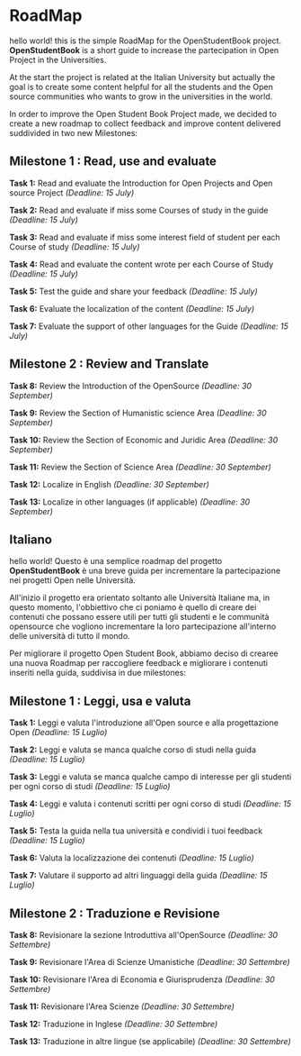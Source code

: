 # RoadMap

hello world! this is the simple RoadMap for the OpenStudentBook project.
**OpenStudentBook** is a short guide to increase the partecipation in Open Project in the Universities.

At the start the project is related at the Italian University but actually the goal is to create some content helpful for all the
students and the Open source communities who wants to grow in the universities in the world.

In order to improve the Open Student Book Project made, we decided to create a new roadmap to collect feedback and improve content
delivered suddivided in two new Milestones:

## Milestone 1 : Read, use and evaluate
**Task 1:** Read and evaluate the Introduction for Open Projects and Open source Project
*(Deadline: 15 July)*

**Task 2:** Read and evaluate if miss some Courses of study in the guide
*(Deadline: 15 July)*

**Task 3:** Read and evaluate if miss some interest field of student per each Course of study
*(Deadline: 15 July)*

**Task 4:** Read and evaluate the content wrote per each Course of Study
*(Deadline: 15 July)*

**Task 5:** Test the guide and share your feedback
*(Deadline: 15 July)*

**Task 6:** Evaluate the localization of the content
*(Deadline: 15 July)*

**Task 7:** Evaluate the support of other languages for the Guide
*(Deadline: 15 July)*


## Milestone 2 : Review and Translate
**Task 8:** Review the Introduction of the OpenSource
*(Deadline: 30 September)*

**Task 9:** Review the Section of Humanistic science Area
*(Deadline: 30 September)*

**Task 10:** Review the Section of Economic and Juridic Area
*(Deadline: 30 September)*

**Task 11:** Review the Section of Science Area
*(Deadline: 30 September)*

**Task 12:** Localize in English
*(Deadline: 30 September)*

**Task 13:** Localize in other languages (if applicable)
*(Deadline: 30 September)*

## Italiano 
hello world! Questo è una semplice roadmap del progetto
**OpenStudentBook** è una breve guida per incrementare la partecipazione nei progetti Open nelle Università.

All'inizio il progetto era orientato soltanto alle Università Italiane ma, in questo momento, l'obbiettivo che ci poniamo è quello
di creare dei contenuti che possano essere utili per tutti gli studenti e le communità opensource che vogliono incrementare la 
loro partecipazione all'interno delle università di tutto il mondo.

Per migliorare il progetto Open Student Book, abbiamo deciso di crearee una nuova Roadmap per raccogliere feedback e migliorare i
contenuti inseriti nella guida, suddivisa in due milestones:

## Milestone 1 : Leggi, usa e valuta
**Task 1:** Leggi e valuta l'introduzione all'Open source e  alla progettazione Open
*(Deadline: 15 Luglio)*

**Task 2:** Leggi e valuta se manca qualche corso di studi nella guida
*(Deadline: 15 Luglio)*

**Task 3:** Leggi e valuta se manca qualche campo di interesse per gli studenti per ogni corso di studi
*(Deadline: 15 Luglio)*

**Task 4:** Leggi e valuta i contenuti scritti per ogni corso di studi
*(Deadline: 15 Luglio)*

**Task 5:** Testa la guida nella tua università e condividi i tuoi feedback
*(Deadline: 15 Luglio)*

**Task 6:** Valuta la localizzazione dei contenuti
*(Deadline: 15 Luglio)*

**Task 7:** Valutare il supporto ad altri linguaggi della guida
*(Deadline: 15 Luglio)*

## Milestone 2 : Traduzione e Revisione
**Task 8:** Revisionare la sezione Introduttiva all'OpenSource
*(Deadline: 30 Settembre)*

**Task 9:** Revisionare l'Area di Scienze Umanistiche
*(Deadline: 30 Settembre)*

**Task 10:** Revisionare l'Area di Economia e Giurisprudenza
*(Deadline: 30 Settembre)*

**Task 11:** Revisionare l'Area Scienze
*(Deadline: 30 Settembre)*

**Task 12:** Traduzione in Inglese
*(Deadline: 30 Settembre)*

**Task 13:** Traduzione in altre lingue (se applicabile)
*(Deadline: 30 Settembre)*
